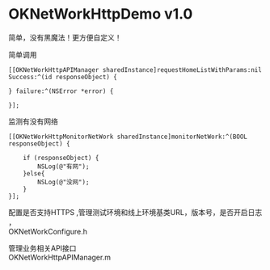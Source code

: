 # OKNetWorkHttpDemo v1.0
简单，没有黑魔法！更方便自定义！

简单调用
    
    [[OKNetWorkHttpAPIManager sharedInstance]requestHomeListWithParams:nil Success:^(id responseObject) {
       
    } failure:^(NSError *error) {
        
    }];
    
监测有没有网络

    [[OKNetWorkHttpMonitorNetWork sharedInstance]monitorNetWork:^(BOOL responseObject) {
        
        if (responseObject) {
            NSLog(@"有网");
        }else{
            NSLog(@"没网");
        }
    }];
配置是否支持HTTPS ,管理测试环境和线上环境基类URL，版本号，是否开启日志 ，   
  OKNetWorkConfigure.h
    
管理业务相关API接口  
    OKNetWorkHttpAPIManager.m
